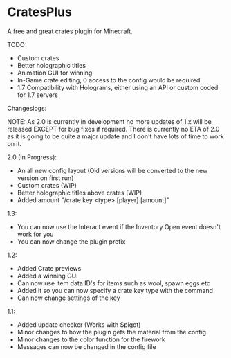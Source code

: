 CratesPlus
=====================

A free and great crates plugin for Minecraft.


TODO:
 - Custom crates
 - Better holographic titles
 - Animation GUI for winning
 - In-Game crate editing, 0 access to the config would be required
 - 1.7 Compatibility with Holograms, either using an API or custom coded for 1.7 servers

Changeslogs:

NOTE: As 2.0 is currently in development no more updates of 1.x will be released EXCEPT for bug fixes if required. There is currently no ETA of 2.0 as it is going to be quite a major update and I don't have lots of time to work on it.

2.0 (In Progress):
 - An all new config layout (Old versions will be converted to the new version on first run)
 - Custom crates (WIP)
 - Better holographic titles above crates (WIP)
 - Added amount "/crate key \<type\> [player] [amount]"

1.3:
 - You can now use the Interact event if the Inventory Open event doesn't work for you
 - You can now change the plugin prefix

1.2:
 - Added Crate previews
 - Added a winning GUI
 - Can now use item data ID's for items such as wool, spawn eggs etc
 - Added it so you can now specify a crate key type with the command
 - Can now change settings of the key

1.1:
 - Added update checker (Works with Spigot)
 - Minor changes to how the plugin gets the material from the config
 - Minor changes to the color function for the firework
 - Messages can now be changed in the config file